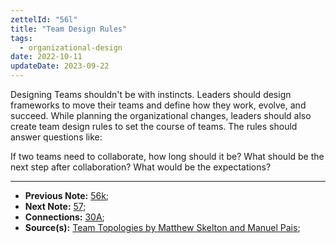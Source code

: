 ```yaml
---
zettelId: "56l"
title: "Team Design Rules"
tags:
  - organizational-design
date: 2022-10-11
updateDate: 2023-09-22
---
```


Designing Teams shouldn't be with instincts. Leaders should design frameworks to move their teams and define how they work, evolve, and succeed. While planning the organizational changes, leaders should also create team design rules to set the course of teams. The rules should answer questions like:

If two teams need to collaborate, how long should it be? What should be the next step after collaboration? What would be the expectations?

---

- **Previous Note:** [56k](/notes/56k/);
- **Next Note:** [57](/notes/57);
- **Connections:** [30A](/notes/30a/);
- **Source(s):** [Team Topologies by Matthew Skelton and Manuel Pais](/books/team-topologies-book-review-summary-and-notes/);
